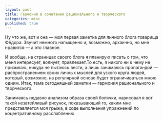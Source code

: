 ```yaml
---
layout: post
title: Гармония в сочетании рационального и творческого
categories: misc
published: true
---
```

Ну что же, вот и она — моя первая заметка для личного блога товарища Фёдора.
Звучит немного напыщенно и, возможно, архаично, но мне нравится — а это главное.

И вообще, на страницах своего блога я планирую писать о том, что меня интересует, волнует, привлекает.То есть, я никого ни к чему не призываю, никуда не пытаюсь вести, а лишь занимаюсь пропагандой — распространением своих личных мыслей для узкого круга людей, который, возможно, на регулярной основе будет ограничиваться мною одним.
Итак, тема сегодняшней заметки — гармония рационального и творческого.

Занимаясь недавно анализом образа своей болячки, нарисовал я вот такой незатейливый рисунок, показывающий то, каким мне представляется моя грыжа, в ходе выполнения упражнений по коцентративному расслаблению.